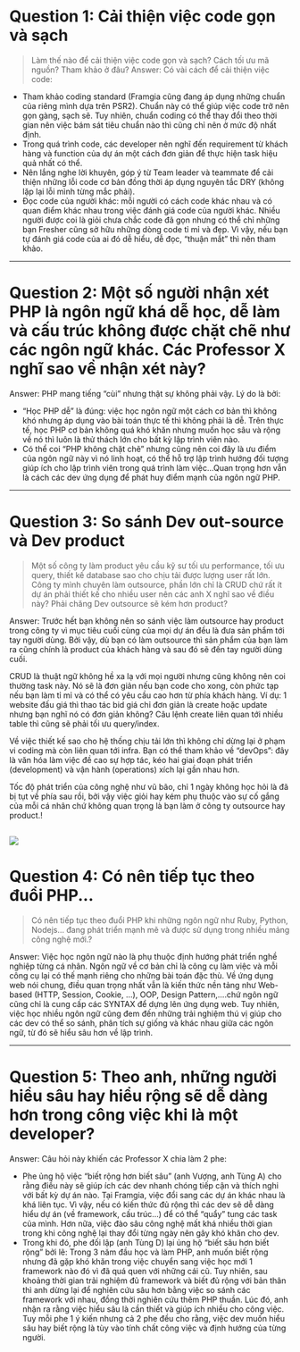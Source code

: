 # Question 1: Cải thiện việc code gọn và sạch
> Làm thế nào để cải thiện việc code gọn và sạch? Cách tối ưu mã nguồn? Tham khảo ở đâu?
Answer: Có vài cách để cải thiện việc code:

* Tham khảo coding standard (Framgia cũng đang áp dụng những chuẩn của riêng mình dựa trên PSR2). Chuẩn này có thể giúp việc code trở nên gọn gàng, sạch sẽ. Tuy nhiên, chuẩn coding có thể thay đổi theo thời gian nên việc bám sát tiêu chuẩn nào thì cũng chỉ nên ở mức độ nhất định.
* Trong quá trình code, các developer nên nghĩ đến requirement từ khách hàng và function của dự án một cách đơn giản để thực hiện task hiệu quả nhất có thể.   
* Nên lắng nghe lời khuyên, góp ý từ Team leader và teammate để cải thiện những lỗi code cơ bản đồng thời áp dụng nguyên tắc DRY (không lặp lại lỗi mình từng mắc phải).
* Đọc code của người khác: mỗi người có cách code khác nhau và có quan điểm khác nhau trong việc đánh giá code của người khác. Nhiều người được coi là giỏi chưa chắc code đã gọn nhưng có thể chỉ những bạn Fresher cũng sở hữu những dòng code tỉ mỉ và đẹp. Vì vậy, nếu bạn tự đánh giá code của ai đó dễ hiểu, dễ đọc, “thuận mắt” thì nên tham khảo.

-----
# Question 2: Một số người nhận xét PHP là ngôn ngữ khá dễ học, dễ làm và cấu trúc không được chặt chẽ như các ngôn ngữ khác. Các Professor X nghĩ sao về nhận xét này?
Answer: PHP mang tiếng “cùi” nhưng thật sự không phải vậy. Lý do là bởi:

* “Học PHP dễ” là đúng: việc học ngôn ngữ một cách cơ bản thì không khó nhưng áp dụng vào bài toán thực tế thì không phải là dễ. Trên thực tế, học PHP cơ bản không quá khó khăn nhưng muốn học sâu và rộng về nó thì luôn là thử thách lớn cho bất kỳ lập trình viên nào.
* Có thể coi “PHP không chặt chẽ” nhưng cũng nên coi đây là ưu điểm của ngôn ngữ này vì nó linh hoạt, có thể hỗ trợ lập trình hướng đối tượng giúp ích cho lập trình viên trong quá trình làm việc…Quan trọng hơn vẫn là cách các dev ứng dụng để phát huy điểm mạnh của ngôn ngữ PHP.

-----
# Question 3: So sánh Dev out-source và Dev product
>  Một số công ty làm product yêu cầu kỹ sư tối ưu performance, tối ưu query, thiết kế database sao cho chịu tải được lượng user rất lớn. Công ty mình chuyên làm outsource, phần lớn chỉ là CRUD chứ rất ít dự án phải thiết kế cho nhiều user nên các anh X nghĩ sao về điều này? Phải chăng Dev outsource sẽ kém hơn product?
>  
Answer: Trước hết bạn không nên so sánh việc làm outsource hay product trong công ty vì mục tiêu cuối cùng của mọi dự án đều là đưa sản phẩm tới tay người dùng. Bởi vậy, dù bạn có làm outsource thì sản phẩm của bạn làm ra cũng chính là product của khách hàng và sau đó sẽ đến tay người dùng cuối.

CRUD là thuật ngữ không hề xa lạ với mọi người nhưng cũng không nên coi thường task này. Nó sẽ là đơn giản nếu bạn code cho xong, còn phức tạp nếu bạn làm tỉ mỉ và có thể có yêu cầu cao hơn từ phía khách hàng. Ví dụ: 1 website đấu giá thì thao tác bid giá chỉ đơn giản là create hoặc update nhưng bạn nghĩ nó có đơn giản không? Câu lệnh create liên quan tới nhiều table thì cũng sẽ phải tối ưu query/index.

Về việc thiết kế sao cho hệ thống chịu tải lớn thì không chỉ dừng lại ở phạm vi coding mà còn liên quan tới infra. Bạn có thể tham khảo về “devOps”: đây là văn hóa làm việc đề cao sự hợp tác, kéo hai giai đoạn phát triển (development) và vận hành (operations) xích lại gần nhau hơn.

Tốc độ phát triển của công nghệ như vũ bão, chỉ 1 ngày không học hỏi là đã bị tụt về phía sau rồi, bởi vậy việc giỏi hay kém phụ thuộc vào sự cố gắng của mỗi cá nhân chứ không quan trọng là bạn làm ở công ty outsource hay product.!

![](https://images.viblo.asia/1a22a6b6-fa99-451e-943e-24c218e2b7dd.jpg)
-----
# Question 4: Có nên tiếp tục theo đuổi PHP...
> Có nên tiếp tục theo đuổi PHP khi những ngôn ngữ như Ruby, Python, Nodejs… đang phát triển mạnh mẽ và được sử dụng trong nhiều mảng công nghệ mới.?
> 
Answer: Việc học ngôn ngữ nào là phụ thuộc định hướng phát triển nghề nghiệp từng cá nhân. Ngôn ngữ về cơ bản chỉ là công cụ làm việc và mỗi công cụ lại có thế mạnh riêng cho những bài toán đặc thù. Về ứng dụng web nói chung, điều quan trọng nhất vẫn là kiến thức nền tảng như Web-based (HTTP, Session, Cookie, …), OOP, Design Pattern,….chứ ngôn ngữ cũng chỉ là cung cấp các SYNTAX để dựng lên ứng dụng web. Tuy nhiên, việc học nhiều ngôn ngữ cũng đem đến những trải nghiệm thú vị giúp cho các dev có thể so sánh, phân tích sự giống và khác nhau giữa các ngôn ngữ, từ đó sẽ hiểu sâu hơn về lập trình.

-----
# Question 5: Theo anh, những người hiểu sâu hay hiểu rộng sẽ dễ dàng hơn trong công việc khi là một developer?
Answer: Câu hỏi này khiến các Professor X chia làm 2 phe:

* Phe ủng hộ việc “biết rộng hơn biết sâu” (anh Vượng, anh Tùng A) cho rằng điều này sẽ giúp ích các dev nhanh chóng tiếp cận và thích nghi với bất kỳ dự án nào. Tại Framgia, việc đổi sang các dự án khác nhau là khá liên tục. Vì vậy, nếu có kiến thức đủ rộng thì các dev sẽ dễ dàng hiểu dự án (về framework, cấu trúc…) để có thể “quẩy” tung các task của mình. Hơn nữa, việc đào sâu công nghệ mất khá nhiều thời gian trong khi công nghệ lại thay đổi từng ngày nên gây khó khăn cho dev.
* Trong khi đó, phe đối lập (anh Tùng D) lại ủng hộ “biết sâu hơn biết rộng” bởi lẽ: Trong 3 năm đầu học và làm PHP, anh muốn biết rộng nhưng đã gặp khó khăn trong việc chuyển sang việc học mới 1 framework nào đó vì đã quá quen với những cái cũ.  Tuy nhiên, sau khoảng thời gian trải nghiệm đủ framework và biết đủ rộng với bản thân thì anh dừng lại để nghiên cứu sâu hơn bằng việc so sánh các framework với nhau, đồng thời nghiên cứu thêm PHP thuần. Lúc đó, anh nhận ra rằng việc hiểu sâu là cần thiết và giúp ích nhiều cho công việc.
Tuy mỗi phe 1 ý kiến nhưng cả 2 phe đều cho rằng, việc dev muốn hiểu sâu hay biết rộng là tùy vào tính chất công việc và định hướng của từng người.